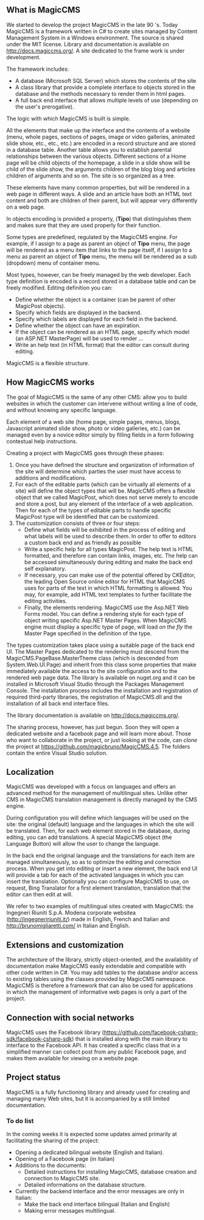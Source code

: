 
## What is MagicCMS
We started to develop the project MagicCMS in the late 90 's. Today MagicCMS is a framework written in C# to create sites managed by Content Management System in a Windows environment. The source is shared under the MIT license. Library and documentation is available on http://docs.magiccms.org/. A site dedicated to the frame work is under development.

The framework includes:
* A database (Microsoft SQL Server) which stores the contents of the site
* A class library that provide a complete interface to objects stored in the database and the methods necessary to render them in html pages.
* A full back end interface that allows multiple levels of use (depending on the user's prerogative).

The logic with which MagicCMS is built is simple. 

All the elements that make up the interface and the contents of a website (menu, whole pages, sections of pages, image or video galleries, animated slide show, etc., etc., etc.) are encoded in a record structure and are stored in a database table. Another table allows you to establish parental relationships between the various objects. Different sections of a Home page will be child objects of the homepage, a slide in a slide show will be child of the slide show, the arguments children of the blog blog and articles children of arguments and so on. The site is so organized as a tree.

These elements have many common properties, but will be rendered in a web page in different ways. A slide and an article have both an HTML text content and both are children of their parent, but will appear very differently on a web page.

In objects encoding is provided a property, (**Tipo**) that distinguishes them and makes sure that they are used properly for their function.

Some types are predefined, regulated by the MagicCMS engine. For example, if I assign to a page as parent an object of **Tipo** menu, the page will be rendered as a menu item that links to the page itself, if I assign to a menu as parent an object of **Tipo** menu, the menu will be rendered as a sub (dropdown) menu of container menu. 

Most types, however, can be freely managed by the web developer. Each type definition is encoded is a record stored in a database table and can be freely modified. Editing definition you can:

* Define whether the object is a container (can be parent of other MagicPost objects).
* Specify which fields are displayed in the backend.
* Specify which labels are displayed for each field in the backend.
* Define whether the object can have an expiration.
* If the object can be rendered as an HTML page, specify which model (an ASP.NET MasterPage) will be used to render ...
* Write an help text (in HTML format) that the editor can consult during editing.

MagicCMS is a flexible structure.
## How MagicCMS works
The goal of MagicCMS is the same of any other CMS: allow you to build websites in which the customer can intervene without writing a line of code, and without knowing any specific language.

Each element of a web site (home page, simple pages, menus, blogs, Javascript animated slide show, photo or video galleries, etc.) can be managed even by a novice editor simply by filling fields in a form following contestual help instructions.

Creating a project with MagicCMS goes through these phases:

1. Once you have defined the structure and organization of information of the site will determine which parties the user must have access to additions and modifications.
1. For each of the editable parts (which can be virtually all elements of a site) will define the object types that will be. MagicCMS offers a flexible object that we called MagicPost, which does not serve merely to encode and store a post, but any element of the interface of a web application. Then for each of the types of editable parts to handle specific MagicPost type will be identified that can be customized.
1. The customization consists of three or four steps:
	* Define what fields will be exhibited in the process of editing and what labels will be used to describe them. In order to offer to editors a custom back end and as friendly as possible
	* Write a specific help for all types MagicPost. The help text is HTML formatted, and therefore can contain links, images, etc. The help can be accessed simultaneously during editing and make the back end self explanatory.
	* If necessary, you can make use of the potential offered by CKEditor, the leading Open Source online editor for HTML that MagicCMS uses for parts of the text in which HTML formatting is allowed. You may, for example, add HTML text templates to further facilitate the editing activities.
	* Finally, the elements rendering. MagicCMS use the  Asp.NET Web Forms model. You can define a rendering style for each type of object writing specific Asp.NET Master Pages. When MagicCMS engine must display a specific type of page, will load *on the fly* the Master Page specified in the definition of the type.
	
The types customization takes place using a suitable page of the back end UI. The Master Pages dedicated to the rendering must descend from the MagicCMS.PageBase.MasterTheme class (which is descended from System.Web.UI.Page) and inherit from this class some properties that make immediately available the access to the site configuration and to the rendered web page data.
The library is available on nuget.org and it can be installed in Microsoft Visual Studio through the Packages Management Console. The installation process includes the installation and registration of required third-party libraries, the registration of MagicCMS.dll and the installation of all back end interface files.

The library documentation is available on http://docs.magiccms.org/.

The sharing process, however, has just begun. Soon they will open a dedicated website and a facebook page and will learn more about.
Those who want to collaborate in the project, or just looking at the code, can *clone* the project at https://github.com/magicbruno/MagicCMS.4.5. The folders contain the entire Visual Studio solution.

## Localization
MagicCMS was developed with a focus on languages and offers an advanced method for the management of multilingual sites. Unlike other CMS in MagicCMS translation management is directly managed by the CMS engine. 

During configuration you will define which languages will be used on the site: the original (default) language and the languages in which the site will be translated. Then, for each web element stored in the database, during editing, you can add translations. A special MagicCMS object (the Language Button) will allow the user to change the language.

In the back end the original language and the translations for each item are managed simultaneously, so as to optimize the editing and correction process. When you get into editing or insert a new element, the back end UI will provide a tab for each of the activated languages in which you can insert the translation. Optionally you can configure MagicCMS to use, on request, Bing Translator for a first element translation, translation that the editor can then edit at will.

We refer to two examples of multilingual sites created with MagicCMS: the Ingegneri Riuniti S.p.A. Modena corporate websitea (http://ingegneririuniti.it/) made in English, French and Italian and http://brunomigliaretti.com/ in Italian and English.

## Extensions and customization 
The architecture of the library, strictly object-oriented, and the availability of documentation make MagicCMS easily extendable and compatible with other code written in C#. You may add tables to the database and/or access to existing tables using the classes provided by MagicCMS namespace.
MagicCMS is therefore a framework that can also be used for applications in which the management of informative web pages is only a part of the project.
## Connection with social networks
MagicCMS uses the Facebook library (https://github.com/facebook-csharp-sdk/facebook-csharp-sdk) that is installed along with the main library to interface to the Facebook API. It has created a specific class that in a simplified manner can collect post from any public Facebook page, and makes them available for viewing on a website page.
## Project status
MagicCMS is a fully functioning library and already used for creating and managing many Web sites, but it is accompanied by a still limited documentation.
### To do list
In the coming weeks it is expected some updates aimed primarily at facilitating the sharing of the project:
* Opening a dedicated bilingual website (English and Italian).
* Opening of a Facebook page (in Italian)
* Additions to the documents:
	* Detailed instructions for installing MagicCMS, database creation and connection to MagicCMS site.
	* Detailed informations on the database structure.
* Currently the backend interface and the error messages are only in Italian:
	* Make the back end interface bilingual (Italian and English)
	* Making error messages multilingual.